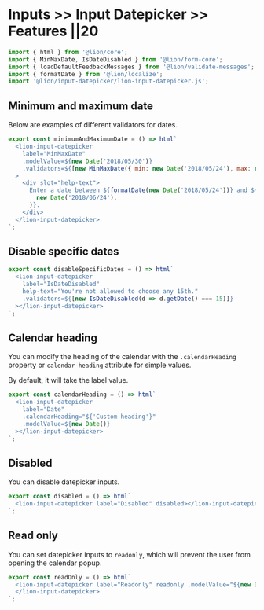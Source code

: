 # Inputs >> Input Datepicker >> Features ||20

```js script
import { html } from '@lion/core';
import { MinMaxDate, IsDateDisabled } from '@lion/form-core';
import { loadDefaultFeedbackMessages } from '@lion/validate-messages';
import { formatDate } from '@lion/localize';
import '@lion/input-datepicker/lion-input-datepicker.js';
```

## Minimum and maximum date

Below are examples of different validators for dates.

```js preview-story
export const minimumAndMaximumDate = () => html`
  <lion-input-datepicker
    label="MinMaxDate"
    .modelValue=${new Date('2018/05/30')}
    .validators=${[new MinMaxDate({ min: new Date('2018/05/24'), max: new Date('2018/06/24') })]}
  >
    <div slot="help-text">
      Enter a date between ${formatDate(new Date('2018/05/24'))} and ${formatDate(
        new Date('2018/06/24'),
      )}.
    </div>
  </lion-input-datepicker>
`;
```

## Disable specific dates

```js preview-story
export const disableSpecificDates = () => html`
  <lion-input-datepicker
    label="IsDateDisabled"
    help-text="You're not allowed to choose any 15th."
    .validators=${[new IsDateDisabled(d => d.getDate() === 15)]}
  ></lion-input-datepicker>
`;
```

## Calendar heading

You can modify the heading of the calendar with the `.calendarHeading` property or `calendar-heading` attribute for simple values.

By default, it will take the label value.

```js preview-story
export const calendarHeading = () => html`
  <lion-input-datepicker
    label="Date"
    .calendarHeading="${'Custom heading'}"
    .modelValue=${new Date()}
  ></lion-input-datepicker>
`;
```

## Disabled

You can disable datepicker inputs.

```js preview-story
export const disabled = () => html`
  <lion-input-datepicker label="Disabled" disabled></lion-input-datepicker>
`;
```

## Read only

You can set datepicker inputs to `readonly`, which will prevent the user from opening the calendar popup.

```js preview-story
export const readOnly = () => html`
  <lion-input-datepicker label="Readonly" readonly .modelValue="${new Date()}">
  </lion-input-datepicker>
`;
```
